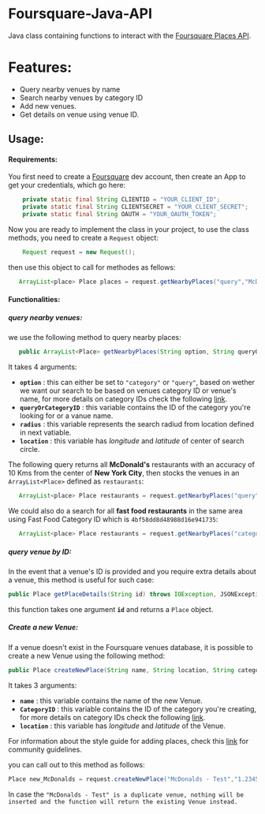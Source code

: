 # Foursquare-Java-API
Java class containing functions to interact with the [Foursquare Places API](https://developer.foursquare.com/docs/api).
# Features:

- Query nearby venues by name
- Search nearby venues by category ID
- Add new venues.
- Get details on venue using venue ID.


## Usage:
#### Requirements:
You first need to create a [Foursquare](https://foursquare.com/developers) dev account, then create an App to get your credentials, which go here:
```java
    private static final String CLIENTID = "YOUR_CLIENT_ID";
	private static final String CLIENTSECRET = "YOUR_CLIENT_SECRET";
	private static final String OAUTH = "YOUR_OAUTH_TOKEN";
```
Now you are ready to implement the class in your project, to use the class methods, you need to create a `Request` object:
```java
    Request request = new Request();
```
then use this object to call for methodes as fellows:
```java
   ArrayList<place> Place places = request.getNearbyPlaces("query","McDonalds","10000","40.7128,74.0060");
```
#### Functionalities:
##### query nearby venues:
we use the following method to query nearby places:
```java
   public ArrayList<Place> getNearbyPlaces(String option, String queryOrCategoryID, String radius, String location) throws IOException, JSONException
```
It takes 4 arguments:
- **`option`** : this can either be set to `"category"` or `"query"`, based on wether we want our search to be based on venues category ID or venue's name, for more details on category IDs check the following [link](https://developer.foursquare.com/docs/resources/categories).
- **`queryOrCategoryID`** : this variable contains the ID of the category you're looking for or a vanue name.
- **`radius`** : this variable represents the search radiud from location defined in next vatiable.
- **`location`** : this variable has *longitude* and *latitude* of center of search circle.

The following query returns all **McDonald's** restaurants with an accuracy of 10 Kms from the center of **New York City**, then stocks the venues in an `ArrayList<Place>` defined as `restaurants`:
```java
   ArrayList<place> Place restaurants = request.getNearbyPlaces("query","McDonalds","10000","40.7128,74.0060");
```
We could also do a search for all **fast food restaurants** in the same area using Fast Food Category ID which is `4bf58dd8d48988d16e941735`:
```java
   ArrayList<place> Place restaurants = request.getNearbyPlaces("category","4bf58dd8d48988d16e941735","10000","40.7128,74.0060");
```
##### query venue by ID:
In the event that a venue's ID is provided and you require extra details about a venue, this method is useful for such case:
```java
public Place getPlaceDetails(String id) throws IOException, JSONException
```
this function takes one argument **`id`** and returns a `Place` object.
##### Create a new Venue:
If a venue doesn't exist in the Foursquare venues database, it is possible to create a new Venue using the following method:
```java
public Place createNewPlace(String name, String location, String categoryID) throws IOException, JSONException
```
It takes 3 arguments:
- **`name`** : this variable contains the name of the new Venue.
- **`CategoryID`** : this variable contains the ID of the category you're creating, for more details on category IDs check the following [link](https://developer.foursquare.com/docs/resources/categories).
- **`location`** : this variable has *longitude* and *latitude* of the Venue.

For information about the style guide for adding places, check this [link](https://support.foursquare.com/hc/en-us/articles/201064960-What-is-the-style-guide-for-adding-and-editing-places-) for community guidelines.

you can call out to this method as follows:
```java
Place new_McDonalds = request.createNewPlace("McDonalds - Test","1.23456,9.87654","4bf58dd8d48988d16e941735");
```
In case the `"McDonalds - Test" is a duplicate venue, nothing will be inserted and the function will return the existing Venue instead.`
